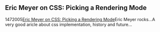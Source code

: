 <article><h1>Eric Meyer on CSS: Picking a Rendering Mode</h1><time><span class="day">14</span><span class="month">7</span><span class="year">2005</span></time><a href="http://www.ericmeyeroncss.com/bonus/render-mode.html">Eric Meyer on CSS: Picking a Rendering Mode</a>Eric Meyer rocks...A very good aricle about css implementation, history and future...</article>